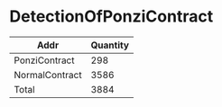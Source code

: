 # DetectionOfPonziContract

| Addr           | Quantity |
| -------------- | -------- |
| PonziContract  | 298      |
| NormalContract | 3586     |
| Total          | 3884     |

